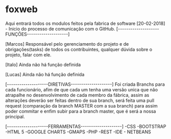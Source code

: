 # foxweb
Aqui entrará todos os modulos feitos pela fabrica de software
[20-02-2018] - Inicio do processo de comunicação com o GitHub.
[--------------------FUNÇÕES--------------------]

[Marcos]
Responsável pelo gerenciamento do projeto e de obrigações(tasks) de todos os contribuintes, qualquer dúvida sobre o projeto, falar com ele.

[Italo]
Ainda não há função definida

[Lucas]
Ainda não há função definida

[--------------------DIRETIVAS--------------------]
Foi criada Branchs para cada funcionário, afim de que cada um tenha uma versão unica que não atrapalhe no desenvolvimento de cada membro da fábrica, assim as alterações deverão ser feitas dentro de sua branch, será feita uma pull request (comparação da branch MASTER com a sua branch) para assim poder commitar e enfim subir para a branch master, que é será a nossa principal.

[--------------------FERRAMENTAS--------------------]
-CSS
-BOOTSTRAP
-HTML 5
-GOOGLE CHARTS
-GMAPS
-PHP
-REST
-IDE - NETBEANS
